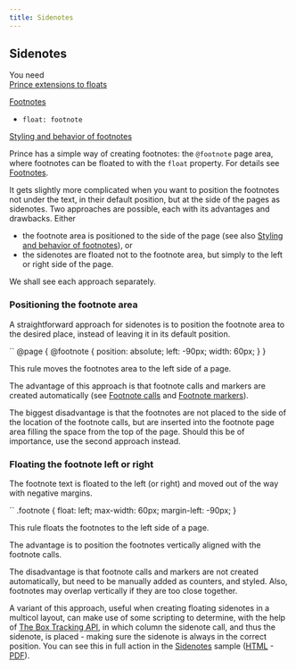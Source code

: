 ```yaml
---
title: Sidenotes
---
```


Sidenotes
---------

You need  
[Prince extensions to floats](doc-latest/floats.html#float-extensions)

[Footnotes](doc-latest/footnotes.html#footnotes)

-   `float: footnote`

[Styling and behavior of footnotes](doc-latest/footnotes.html#footnotes-styling)

Prince has a simple way of creating footnotes: the `@footnote` page area, where footnotes can be floated to with the `float` property. For details see [Footnotes](doc-latest/footnotes.html#footnotes).

It gets slightly more complicated when you want to position the footnotes not under the text, in their default position, but at the side of the pages as sidenotes. Two approaches are possible, each with its advantages and drawbacks. Either

-   the footnote area is positioned to the side of the page (see also [Styling and behavior of footnotes](doc-latest/footnotes.html#footnotes-styling)), or
-   the sidenotes are floated not to the footnote area, but simply to the left or right side of the page.

We shall see each approach separately.

### Positioning the footnote area

A straightforward approach for sidenotes is to position the footnote area to the desired place, instead of leaving it in its default position.

``
    @page {
        @footnote {
            position: absolute;
            left: -90px;
            width: 60px;
        }
    }

This rule moves the footnotes area to the left side of a page.

The advantage of this approach is that footnote calls and markers are created automatically (see [Footnote calls](doc-latest/footnotes.html#footnote-calls) and [Footnote markers](doc-latest/footnotes.html#footnote-markers)).

The biggest disadvantage is that the footnotes are not placed to the side of the location of the footnote calls, but are inserted into the footnote page area filling the space from the top of the page. Should this be of importance, use the second approach instead.

### Floating the footnote left or right

The footnote text is floated to the left (or right) and moved out of the way with negative margins.

``
    .footnote {
      float: left;
      max-width: 60px;
      margin-left: -90px;
    }

This rule floats the footnotes to the left side of a page.

The advantage is to position the footnotes vertically aligned with the footnote calls.

The disadvantage is that footnote calls and markers are not created automatically, but need to be manually added as counters, and styled. Also, footnotes may overlap vertically if they are too close together.

A variant of this approach, useful when creating floating sidenotes in a multicol layout, can make use of some scripting to determine, with the help of [The Box Tracking API](doc-latest/javascript.html#js-box), in which column the sidenote call, and thus the sidenote, is placed - making sure the sidenote is always in the correct position. You can see this in full action in the [Sidenotes](http://css4.pub/#sidenotes) sample ([HTML](http://css4.pub/2019/sidenotes/index.html) - [PDF](http://css4.pub/2019/sidenotes/index.pdf)).

